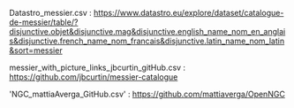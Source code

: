 Datastro_messier.csv : https://www.datastro.eu/explore/dataset/catalogue-de-messier/table/?disjunctive.objet&disjunctive.mag&disjunctive.english_name_nom_en_anglais&disjunctive.french_name_nom_francais&disjunctive.latin_name_nom_latin&sort=messier

messier_with_picture_links_jbcurtin_gitHub.csv : https://github.com/jbcurtin/messier-catalogue

'NGC_mattiaAverga_GitHub.csv' : https://github.com/mattiaverga/OpenNGC

